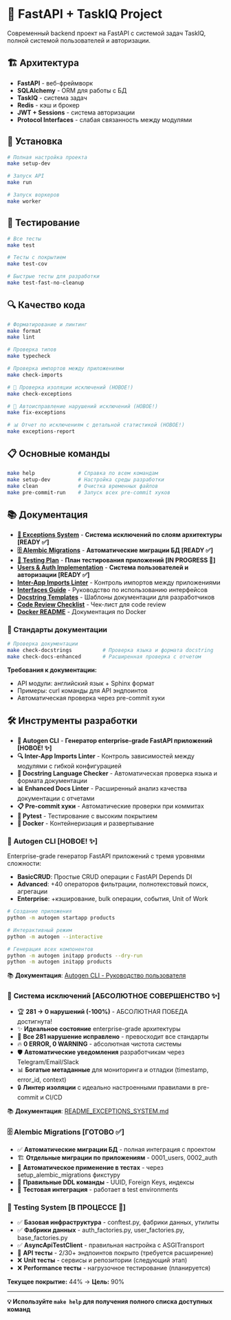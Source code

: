 # 🚀 FastAPI + TaskIQ Project

Современный backend проект на FastAPI с системой задач TaskIQ, полной системой пользователей и авторизации.

## 🏗️ Архитектура

- **FastAPI** - веб-фреймворк
- **SQLAlchemy** - ORM для работы с БД
- **TaskIQ** - система задач
- **Redis** - кэш и брокер
- **JWT + Sessions** - система авторизации
- **Protocol Interfaces** - слабая связанность между модулями

## 🔧 Установка

```bash
# Полная настройка проекта
make setup-dev

# Запуск API
make run

# Запуск воркеров
make worker
```

## 🧪 Тестирование

```bash
# Все тесты
make test

# Тесты с покрытием
make test-cov

# Быстрые тесты для разработки
make test-fast-no-cleanup
```

## 🔍 Качество кода

```bash
# Форматирование и линтинг
make format
make lint

# Проверка типов
make typecheck

# Проверка импортов между приложениями
make check-imports

# 🚨 Проверка изоляции исключений (НОВОЕ!)
make check-exceptions

# 🔧 Автоисправление нарушений исключений (НОВОЕ!)
make fix-exceptions

# 📊 Отчет по исключениям с детальной статистикой (НОВОЕ!)
make exceptions-report
```

## 📋 Основные команды

```bash
make help              # Справка по всем командам
make setup-dev         # Настройка среды разработки
make clean             # Очистка временных файлов
make pre-commit-run    # Запуск всех pre-commit хуков
```

## 📚 Документация

- **[🚨 Exceptions System](README_EXCEPTIONS_SYSTEM.md)** - **Система исключений по слоям архитектуры [READY ✅]**
- **[🗄️ Alembic Migrations](migrations/)** - **Автоматические миграции БД [READY ✅]**
- **[🧪 Testing Plan](TESTING_PLAN.md)** - **План тестирования приложений [IN PROGRESS 🚧]**
- **[Users & Auth Implementation](USERS_AUTH_IMPLEMENTATION_PLAN.md)** - **Система пользователей и авторизации [READY ✅]**
- **[Inter-App Imports Linter](docs/inter_app_imports_linter.md)** - Контроль импортов между приложениями
- **[Interfaces Guide](docs/interfaces_guide.md)** - Руководство по использованию интерфейсов
- **[Docstring Templates](docs/docstring_templates.md)** - Шаблоны документации для разработчиков
- **[Code Review Checklist](docs/code_review_checklist.md)** - Чек-лист для code review
- **[Docker README](README_DOCKER.md)** - Документация по Docker

### 📝 Стандарты документации

```bash
# Проверка документации
make check-docstrings          # Проверка языка и формата docstring
make check-docs-enhanced       # Расширенная проверка с отчетом
```

**Требования к документации:**

- API модули: английский язык + Sphinx формат
- Примеры: curl команды для API эндпоинтов
- Автоматическая проверка через pre-commit хуки

## 🛠️ Инструменты разработки

- **🚀 Autogen CLI** - **Генератор enterprise-grade FastAPI приложений [НОВОЕ! ✨]**
- **🔍 Inter-App Imports Linter** - Контроль зависимостей между модулями с гибкой конфигурацией
- **📝 Docstring Language Checker** - Автоматическая проверка языка и формата документации
- **📊 Enhanced Docs Linter** - Расширенный анализ качества документации с отчетами
- **📋 Pre-commit хуки** - Автоматические проверки при коммитах
- **🧪 Pytest** - Тестирование с высоким покрытием
- **🐳 Docker** - Контейнеризация и развертывание

### 🚀 **Autogen CLI [НОВОЕ! ✨]**

Enterprise-grade генератор FastAPI приложений с тремя уровнями сложности:

- **BasicCRUD**: Простые CRUD операции с FastAPI Depends DI
- **Advanced**: +40 операторов фильтрации, полнотекстовый поиск, агрегации
- **Enterprise**: +кэширование, bulk операции, события, Unit of Work

```bash
# Создание приложения
python -m autogen startapp products

# Интерактивный режим
python -m autogen --interactive

# Генерация всех компонентов
python -m autogen initapp products --dry-run
python -m autogen initapp products
```

📚 **Документация**: [Autogen CLI - Руководство пользователя](docs/autogen_cli_user_guide.md)

### 🚨 **Система исключений [АБСОЛЮТНОЕ СОВЕРШЕНСТВО ✨]**

- 🏆 **281 → 0 нарушений (-100%)** - АБСОЛЮТНАЯ ПОБЕДА достигнута!
- ✨ **Идеальное состояние** enterprise-grade архитектуры
- 🎯 **Все 281 нарушение исправлено** - превосходит все стандарты
- 🔥 **0 ERROR, 0 WARNING** - абсолютная чистота системы
- 🛡️ **Автоматические уведомления** разработчикам через Telegram/Email/Slack
- 📊 **Богатые метаданные** для мониторинга и отладки (timestamp, error_id, context)
- 🔒 **Линтер изоляции** с идеально настроенными правилами в pre-commit и CI/CD

📚 **Документация**: [README_EXCEPTIONS_SYSTEM.md](README_EXCEPTIONS_SYSTEM.md)

### 🗄️ **Alembic Migrations [ГОТОВО ✅]**

- ✅ **Автоматические миграции БД** - полная интеграция с проектом
- 🏗️ **Отдельные миграции по приложениям** - 0001_users, 0002_auth
- 🔄 **Автоматическое применение в тестах** - через setup_alembic_migrations фикстуру
- 📝 **Правильные DDL команды** - UUID, Foreign Keys, индексы
- 🧪 **Тестовая интеграция** - работает в test environments

### 🧪 **Testing System [В ПРОЦЕССЕ 🚧]**

- ✅ **Базовая инфраструктура** - conftest.py, фабрики данных, утилиты
- ✅ **Фабрики данных** - auth_factories.py, user_factories.py, base_factories.py
- ✅ **AsyncApiTestClient** - правильная настройка с ASGITransport
- 🚧 **API тесты** - 2/30+ эндпоинтов покрыто (требуется расширение)
- ❌ **Unit тесты** - сервисы и репозитории (следующий этап)
- ❌ **Performance тесты** - нагрузочное тестирование (планируется)

**Текущее покрытие:** 44% → **Цель:** 90%

---

**💡 Используйте `make help` для получения полного списка доступных команд**

```

```
